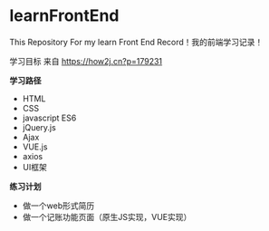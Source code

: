 # learnFrontEnd
This Repository For my learn Front End Record！我的前端学习记录！

学习目标 来自 https://how2j.cn?p=179231

**学习路径**
- HTML 
- CSS
- javascript ES6
- jQuery.js
- Ajax
- VUE.js
- axios
- UI框架

**练习计划**
- 做一个web形式简历
- 做一个记账功能页面（原生JS实现，VUE实现）